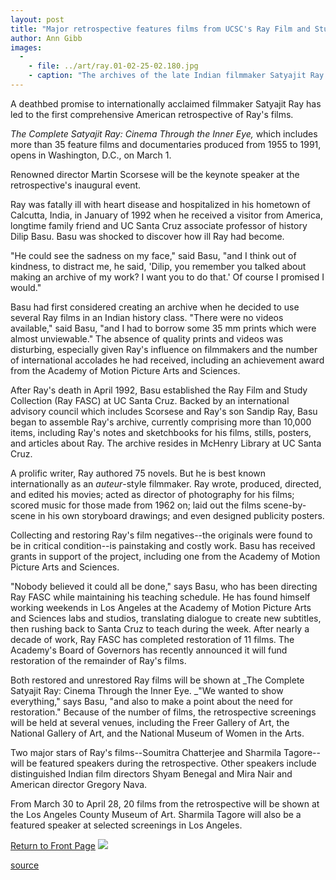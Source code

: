 ```yaml
---
layout: post
title: "Major retrospective features films from UCSC's Ray Film and Study Collection"
author: Ann Gibb
images:
  -
    - file: ../art/ray.01-02-25-02.180.jpg
    - caption: "The archives of the late Indian filmmaker Satyajit Ray are at UCSC."
---
```


A deathbed promise to internationally acclaimed filmmaker Satyajit Ray has led to the first comprehensive American retrospective of Ray's films.

_The Complete Satyajit Ray: Cinema Through the Inner Eye,_ which includes more than 35 feature films and documentaries produced from 1955 to 1991, opens in Washington, D.C., on March 1.

Renowned director Martin Scorsese will be the keynote speaker at the retrospective's inaugural event.

Ray was fatally ill with heart disease and hospitalized in his hometown of Calcutta, India, in January of 1992 when he received a visitor from America, longtime family friend and UC Santa Cruz associate professor of history Dilip Basu. Basu was shocked to discover how ill Ray had become.

"He could see the sadness on my face," said Basu, "and I think out of kindness, to distract me, he said, 'Dilip, you remember you talked about making an archive of my work? I want you to do that.' Of course I promised I would."

Basu had first considered creating an archive when he decided to use several Ray films in an Indian history class. "There were no videos available," said Basu, "and I had to borrow some 35 mm prints which were almost unviewable." The absence of quality prints and videos was disturbing, especially given Ray's influence on filmmakers and the number of international accolades he had received, including an achievement award from the Academy of Motion Picture Arts and Sciences.

After Ray's death in April 1992, Basu established the Ray Film and Study Collection (Ray FASC) at UC Santa Cruz. Backed by an international advisory council which includes Scorsese and Ray's son Sandip Ray, Basu began to assemble Ray's archive, currently comprising more than 10,000 items, including Ray's notes and sketchbooks for his films, stills, posters, and articles about Ray. The archive resides in McHenry Library at UC Santa Cruz.  

A prolific writer, Ray authored 75 novels. But he is best known internationally as an _auteur_-style filmmaker. Ray wrote, produced, directed, and edited his movies; acted as director of photography for his films; scored music for those made from 1962 on; laid out the films scene-by-scene in his own storyboard drawings; and even designed publicity posters.

Collecting and restoring Ray's film negatives--the originals were found to be in critical condition--is painstaking and costly work. Basu has received grants in support of the project, including one from the Academy of Motion Picture Arts and Sciences.

"Nobody believed it could all be done," says Basu, who has been directing Ray FASC while maintaining his teaching schedule. He has found himself working weekends in Los Angeles at the Academy of Motion Picture Arts and Sciences labs and studios, translating dialogue to create new subtitles, then rushing back to Santa Cruz to teach during the week. After nearly a decade of work, Ray FASC has completed restoration of 11 films. The Academy's Board of Governors has recently announced it will fund restoration of the remainder of Ray's films.

Both restored and unrestored Ray films will be shown at _The Complete Satyajit Ray: Cinema Through the Inner Eye. _"We wanted to show everything," says Basu, "and also to make a point about the need for restoration." Because of the number of films, the retrospective screenings will be held at several venues, including the Freer Gallery of Art, the National Gallery of Art, and the National Museum of Women in the Arts.

Two major stars of Ray's films--Soumitra Chatterjee and Sharmila Tagore--will be featured speakers during the retrospective. Other speakers include distinguished Indian film directors Shyam Benegal and Mira Nair and American director Gregory Nava.

From March 30 to April 28, 20 films from the retrospective will be shown at the Los Angeles County Museum of Art. Sharmila Tagore will also be a featured speaker at selected screenings in Los Angeles.

  

[Return to Front Page][1] ![ ][2]

[1]: ../../index.html
[2]: ../../images/trans.gif

[source](http://www1.ucsc.edu/currents/01-02/02-25/ray.html "Permalink to ray")
